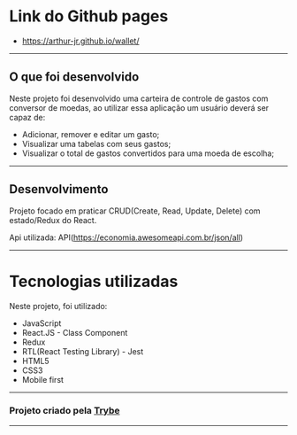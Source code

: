 # Link do Github pages
  * https://arthur-jr.github.io/wallet/

---

## O que foi desenvolvido

Neste projeto foi desenvolvido uma carteira de controle de gastos com conversor de moedas, ao utilizar essa aplicação um usuário deverá ser capaz de:
  * Adicionar, remover e editar um gasto;
  * Visualizar uma tabelas com seus gastos;
  * Visualizar o total de gastos convertidos para uma moeda de escolha;

---

## Desenvolvimento

Projeto focado em praticar CRUD(Create, Read, Update, Delete) com estado/Redux do React.

Api utilizada: API(https://economia.awesomeapi.com.br/json/all)

---

# Tecnologias utilizadas
Neste projeto, foi utilizado:

  * JavaScript
  * React.JS - Class Component
  * Redux
  * RTL(React Testing Library) - Jest
  * HTML5
  * CSS3
  * Mobile first

---

<h3>Projeto criado pela <a href="https://www.betrybe.com/">Trybe</a></h3>

---
